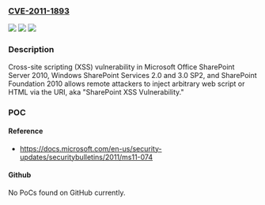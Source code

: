 ### [CVE-2011-1893](https://cve.mitre.org/cgi-bin/cvename.cgi?name=CVE-2011-1893)
![](https://img.shields.io/static/v1?label=Product&message=n%2Fa&color=blue)
![](https://img.shields.io/static/v1?label=Version&message=n%2Fa&color=blue)
![](https://img.shields.io/static/v1?label=Vulnerability&message=n%2Fa&color=brighgreen)

### Description

Cross-site scripting (XSS) vulnerability in Microsoft Office SharePoint Server 2010, Windows SharePoint Services 2.0 and 3.0 SP2, and SharePoint Foundation 2010 allows remote attackers to inject arbitrary web script or HTML via the URI, aka "SharePoint XSS Vulnerability."

### POC

#### Reference
- https://docs.microsoft.com/en-us/security-updates/securitybulletins/2011/ms11-074

#### Github
No PoCs found on GitHub currently.

